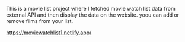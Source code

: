 This is a movie list project where I fetched movie watch list data from          
external API and then display the data on the website. yoou can add or remove films from your list.  
 
https://moviewatchlist1.netlify.app/      
